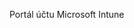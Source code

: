<Token xmlns:xlink="http://www.w3.org/1999/xlink">Portál účtu Microsoft Intune</Token>

<!--HONumber=Jul16_HO3-->



